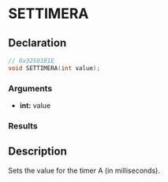 # SETTIMERA

## Declaration
```cpp
// 0x32501B1E
void SETTIMERA(int value);
```

### Arguments
- **int:** value

### Results

## Description
Sets the value for the timer A (in milliseconds).